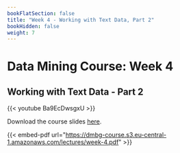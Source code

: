 ```yaml
---
bookFlatSection: false
title: "Week 4 - Working with Text Data, Part 2"
bookHidden: false
weight: 7
---
```


# Data Mining Course: Week 4

## Working with Text Data - Part 2

{{< youtube Ba9EcDwsgxU >}}

Download the course slides [here](https://dmbg-course.s3.eu-central-1.amazonaws.com/lectures/week-4.pdf).

{{< embed-pdf url="https://dmbg-course.s3.eu-central-1.amazonaws.com/lectures/week-4.pdf" >}}
